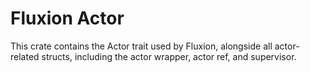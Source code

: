 # Fluxion Actor

This crate contains the Actor trait used by Fluxion, alongside all actor-related structs, including the actor wrapper, actor ref, and supervisor.